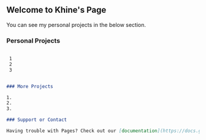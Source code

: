 ## Welcome to Khine's Page

You can see my personal projects in the below section.

### Personal Projects


```markdown

 1
 2
 3


### More Projects

1.
2.
3.

### Support or Contact

Having trouble with Pages? Check out our [documentation](https://docs.github.com/categories/github-pages-basics/) or [contact support](https://support.github.com/contact) and we’ll help you sort it out.
